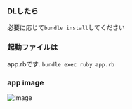 ### DLしたら
必要に応じて`bundle install`してください

### 起動ファイルは
app.rbです. `bundle exec ruby app.rb`

### app image
![image](https://user-images.githubusercontent.com/39234092/72995700-b1ca3380-3e3c-11ea-950c-43d5432e081f.png)
